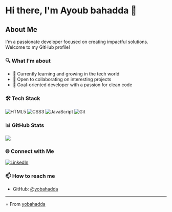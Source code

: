 # Hi there, I'm Ayoub bahadda 👋

## About Me
I'm a passionate developer focused on creating impactful solutions. Welcome to my GitHub profile!

### 🔍 What I'm about
- 🌱 Currently learning and growing in the tech world
- 👯 Open to collaborating on interesting projects
- 🎯 Goal-oriented developer with a passion for clean code

### 🛠️ Tech Stack
<!-- You can customize these badges from shields.io -->
![HTML5](https://img.shields.io/badge/-HTML5-E34F26?style=flat-square&logo=html5&logoColor=white)
![CSS3](https://img.shields.io/badge/-CSS3-1572B6?style=flat-square&logo=css3)
![JavaScript](https://img.shields.io/badge/-JavaScript-F7DF1E?style=flat-square&logo=javascript&logoColor=black)
![Git](https://img.shields.io/badge/-Git-F05032?style=flat-square&logo=git&logoColor=white)

### 📊 GitHub Stats
<img align="center" src="https://github-readme-stats.vercel.app/api?username=yobahadda&show_icons=true&theme=radical" />

### 🌐 Connect with Me
[![LinkedIn](https://img.shields.io/badge/-LinkedIn-0077B5?style=flat-square&logo=LinkedIn&logoColor=white)](Your-LinkedIn-URL)

### 📫 How to reach me
- GitHub: [@yobahadda](https://github.com/yobahadda)

---
⭐️ From [yobahadda](https://github.com/yobahadda)
